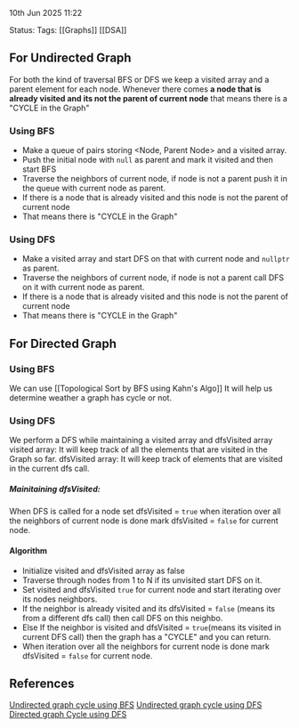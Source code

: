 10th Jun 2025 11:22

Status: 
Tags: [[Graphs]]  [[DSA]] 

## For Undirected Graph
For both the kind of traversal BFS or DFS we keep a visited array and a parent element for each node. Whenever there comes **a node that is already visited and its not the parent of current node**  that means there is a "CYCLE in the Graph"

### Using BFS
* Make a queue of pairs storing <Node, Parent Node> and a visited array.
* Push the initial node with `null` as parent and mark it visited and then start BFS
* Traverse the neighbors of current node, if node is not a parent push it in the queue with current node as parent.
* If there is a node that is already visited and this node is not the parent of current node
* That means there is "CYCLE in the Graph"

### Using DFS
* Make a visited array and start DFS on that with current node and `nullptr` as parent.
* Traverse the neighbors of current node, if node is not a parent call DFS on it with current node as parent.
* If there is a node that is already visited and this node is not the parent of current node
* That means there is "CYCLE in the Graph"


## For Directed Graph

### Using BFS 
We can use [[Topological Sort by BFS using Kahn's Algo]] It will help us determine weather a graph has cycle or not.

### Using DFS
We perform a DFS while maintaining a visited array and dfsVisited array 
visited array: It will keep track of all the elements that are visited in the Graph so far.
dfsVisited array: It will keep track of elements that are visited in the current dfs call.
##### Mainitaining dfsVisited:
When DFS is called for a node set dfsVisited = `true` when iteration over all the neighbors of current node is done mark dfsVisited = `false` for current node.

#### Algorithm
* Initialize visited and dfsVisited array as false 
* Traverse through nodes from 1 to N if its unvisited start DFS on it.
* Set visited and dfsVisited `true` for current node and start iterating over its nodes neighbors.
* If the neighbor is already visited and its dfsVisited = `false` (means its from a different dfs call) then call DFS on this neighbo.
* Else If the neighbor is visited and dfsVisited = `true`(means its visited in current DFS call) then the graph has a "CYCLE" and you can return.
* When iteration over all the neighbors for current node is done mark dfsVisited = `false` for current node.

## References
[Undirected graph cycle using BFS](https://www.geeksforgeeks.org/detect-cycle-undirected-graph/#using-breadth-first-search-ove-time-and-ove-space)
[Undirected graph cycle using DFS](https://www.geeksforgeeks.org/detect-cycle-undirected-graph/#using-depth-first-search-ove-time-and-ove-space)
[Directed graph Cycle using DFS](https://www.geeksforgeeks.org/detect-cycle-in-a-graph/)
